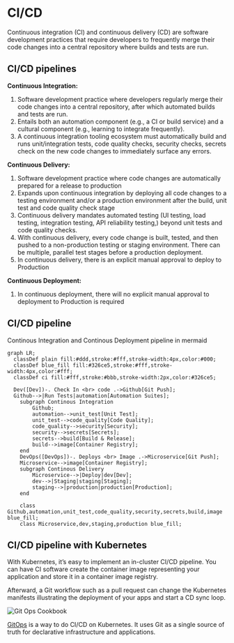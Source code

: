 # CI/CD 

Continuous integration (CI) and continuous delivery (CD) are software development practices that require developers to frequently merge their code changes into a central repository where builds and tests are run.

## CI/CD pipelines

**Continuous Integration:**
1. Software development practice where developers regularly merge their code changes into a central repository, after which automated builds and tests are run.
1. Entails both an automation component (e.g., a CI or build service) and a cultural component (e.g., learning to integrate frequently).
1. A continuous integration tooling ecosystem must automatically build and runs unit/integration tests, code quality checks, security checks, secrets check on the new code changes to immediately surface any errors.


**Continuous Delivery:**
1. Software development practice where code changes are automatically prepared for a release to production
1. Expands upon continuous integration by deploying all code changes to a testing environment and/or a production environment after the build, unit test and code quality check stage
1. Continuous delivery mandates automated testing (UI testing, load testing, integration testing, API reliability testing,) beyond unit tests and code quality checks.
1. With continuous delivery, every code change is built, tested, and then pushed to a non-production testing or staging environment. There can be multiple, parallel test stages before a production deployment. 
1. In continuous delivery, there is an explicit manual approval to deploy to Production

**Continuous Deployment:**
1. In continuous deployment, there will no explicit manual approval to deployment to Production is required


## CI/CD pipeline 

Continous Integration and Continous Deployment pipeline in mermaid


```mermaid
graph LR;
  classDef plain fill:#ddd,stroke:#fff,stroke-width:4px,color:#000;
  classDef blue_fill fill:#326ce5,stroke:#fff,stroke-width:4px,color:#fff;
  classDef ci fill:#fff,stroke:#bbb,stroke-width:2px,color:#326ce5;

  Dev([Dev])-. Check In <br> code .->Github[Git Push];
  Github-->|Run Tests|automation[Automation Suites];
    subgraph Continous Integration
        Github;
        automation-->unit_test[Unit Test];
        unit_test-->code_quality[Code Quality];
        code_quality-->security[Security];
        security-->secrets[Secrets];
        secrets-->build[Build & Release];
        build-->image[Container Registry];
    end
    DevOps([DevOps])-. Deploys <br> Image .->Microservice[Git Push];
    Microservice-->image[Container Registry];
    subgraph Continous Delivery
        Microservice-->|Deploy|dev[Dev];
        dev-->|Staging|staging[Staging];
        staging-->|production|production[Production];
    end
    
    class Github,automation,unit_test,code_quality,security,secrets,build,image blue_fill;
    class Microservice,dev,staging,production blue_fill;
```


## CI/CD pipeline with Kubernetes

With Kubernetes, it’s easy to implement an in-cluster CI/CD pipeline. 
You can have CI software create the container image representing your application and store it in a container image registry. 

Afterward, a Git workflow such as a pull request can change the Kubernetes manifests illustrating the deployment of your apps and start a CD sync loop.


![Git Ops Cookbook](https://developers.redhat.com/sites/default/files/gocb_0102.png)

[GitOps](./GitOps.md) is a way to do CI/CD on Kubernetes. It uses Git as a single source of truth for declarative infrastructure and applications.

